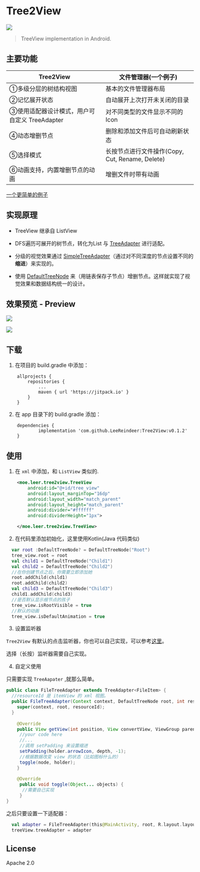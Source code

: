 # Tree2View 

<!--[![Build Status](https://travis-ci.org/LeeReindeer/Tree2View.svg?branch=master)](https://travis-ci.org/LeeReindeer/Tree2View)-->

[![](https://jitpack.io/v/LeeReindeer/Tree2View.svg)](https://jitpack.io/#LeeReindeer/Tree2View)

> TreeView implementation in Android.

## 主要功能

|Tree2View|文件管理器(一个例子)|
|--------|----------|
|①多级分层的树结构视图 | 基本的文件管理器布局|
|②记忆展开状态 | 自动展开上次打开未关闭的目录|
|③使用适配器设计模式，用户可自定义 TreeAdapter | 对不同类型的文件显示不同的Icon |
|④动态增删节点 | 删除和添加文件后可自动刷新状态 |
|⑤选择模式 | 长按节点进行文件操作(Copy, Cut, Rename, Delete) |
|⑥动画支持，内置增删节点的动画 | 增删文件时带有动画 |

[一个更简单的例子](https://github.com/LeeReindeer/Tree2View-demo)

## 实现原理

- TreeView 继承自 ListView

- DFS遍历可展开的树节点，转化为List 与 [TreeAdapter](https://github.com/LeeReindeer/Tree2View/blob/master/treeview/src/main/java/xyz/leezoom/view/treeview/adapter/TreeAdapter.java) 进行适配。

- 分级的视觉效果通过 [SimpleTreeAdapter](https://github.com/LeeReindeer/Tree2View/blob/master/treeview/src/main/java/xyz/leezoom/view/treeview/adapter/SimpleTreeAdapter.java)（通过对不同深度的节点设置不同的**缩进**）来实现的。

- 使用 [DefaultTreeNode](https://github.com/LeeReindeer/Tree2View/blob/master/treeview/src/main/java/xyz/leezoom/view/treeview/module/DefaultTreeNode.java) 来（用链表保存子节点）增删节点。这样就实现了视觉效果和数据结构统一的设计。

## 效果预览 - Preview

![](https://github.com/LeeReindeer/Tree2View/blob/master/screenshot/tree2view_demo1.png)

![](https://github.com/LeeReindeer/Tree2View/blob/master/screenshot/tree2view_demo2.png)

## 下载

1. 在项目的 build.gradle 中添加：

```
	allprojects {
		repositories {
			...
			maven { url 'https://jitpack.io' }
		}
	}
```

2. 在 app 目录下的 build.gradle 添加：

```
	dependencies {
	        implementation 'com.github.LeeReindeer:Tree2View:v0.1.2'
	}
```

## 使用

1. 在 `xml` 中添加，和 `ListView` 类似的.

```xml
    <moe.leer.tree2view.TreeView
        android:id="@+id/tree_view"
        android:layout_marginTop="16dp"
        android:layout_width="match_parent"
        android:layout_height="match_parent"
        android:divider="#ffffff"
        android:dividerHeight="1px">

    </moe.leer.tree2view.TreeView>
```
2. 在代码里添加初始化，这里使用Kotlin(Java 代码类似)

```kotlin
  var root :DefaultTreeNode? = DefaultTreeNode("Root")
  tree_view.root = root
  val child1 = DefaultTreeNode("Child1")
  val child2 = DefaultTreeNode("Child2")
  //在你创建节点之后，你需要立即添加她
  root.addChild(child1)
  root.addChild(child2)
  val child3 = DefaultTreeNode("Child3")
  child1.addChild(child3)
  //是否默认显示根节点的孩子
  tree_view.isRootVisible = true
  //默认的动画
  tree_view.isDefaultAnimation = true
```

3. 设置监听器

`Tree2View` 有默认的点击监听器，你也可以自己实现，可以参考[这里](https://github.com/LeeReindeer/Tree2View/blob/master/app/src/main/java/xyz/leezoom/tree2/activity/MainActivity.kt#L111)。

选择（长按）监听器需要自己实现。

4. 自定义使用

只需要实现 `TreeAapater` ,就那么简单。

```java
public class FileTreeAdapter extends TreeAdapter<FileItem> {
  //resourceId 是 itemView 的 xml 视图。
  public FileTreeAdapter(Context context, DefaultTreeNode root, int resourceId) {
    super(context, root, resourceId);
  }
  
    @Override
    public View getView(int position, View convertView, ViewGroup parent) {
     //your code here
     //...
     //调用 setPadding 来设置缩进
     setPadding(holder.arrowIcon, depth, -1);
     //根据数据改变 view 的状态（比如图标什么的）
     toggle(node, holder);
    }
    
    @Override
     public void toggle(Object... objects) {
      //需要自己实现
     }
}
```

之后只要设置一下适配器：

```kotlin
  val adapter = FileTreeAdapter(this@MainActivity, root, R.layout.layout_file_tree_item)
  treeView.treeAdapter = adapter
```

## License

Apache 2.0
